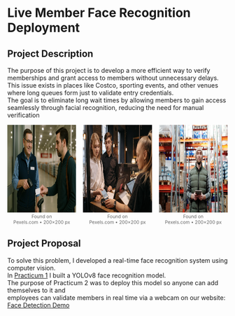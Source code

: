 # Live Member Face Recognition Deployment
## Project Description
The purpose of this project is to develop a more efficient way to verify memberships and grant access to members without unnecessary delays. <br>
This issue exists in places like Costco, sporting events, and other venues where long queues form just to validate entry credentials.<br>
The goal is to eliminate long wait times by allowing members to gain access seamlessly through facial recognition, reducing the need for manual verification

<div style="display: grid; grid-template-columns: repeat(3, 1fr); gap: 1rem; justify-items: center; align-items: start;">

  <figure style="margin: 0; text-align: center;">
    <img src="images/costco_use.png" alt="Costco entrance" width="200" height="200" />
    <figcaption style="font-size: 0.75em; color: #666;">Found on Pexels.com • 200×200 px</figcaption>
  </figure>

  <figure style="margin: 0; text-align: center;">
    <img src="images/costco_use_two.jpg" alt="Members checking in" width="200" height="200" />
    <figcaption style="font-size: 0.75em; color: #666;">Found on Pexels.com • 200×200 px</figcaption>
  </figure>

  <figure style="margin: 0; text-align: center;">
    <img src="images/costco_use_three.jpg" alt="Queue at doorway" width="200" height="200" />
    <figcaption style="font-size: 0.75em; color: #666;">Found on Pexels.com • 200×200 px</figcaption>
  </figure>

</div>

## Project Proposal  
To solve this problem, I developed a real-time face recognition system using computer vision.<br>
In [Practicum 1](https://github.com/johnmunoz777/LMFD_MSDS_Practicum) I built a YOLOv8 face recognition model.<br>
The purpose of Practicum 2 was to deploy this model so anyone can add themselves to it and  
employees can validate members in real time via a webcam on our website: [Face Detection Demo](https://facedetectiondemo.com)
